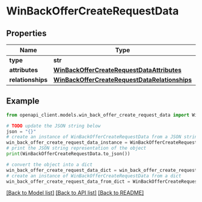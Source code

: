 # WinBackOfferCreateRequestData


## Properties

Name | Type | Description | Notes
------------ | ------------- | ------------- | -------------
**type** | **str** |  | 
**attributes** | [**WinBackOfferCreateRequestDataAttributes**](WinBackOfferCreateRequestDataAttributes.md) |  | 
**relationships** | [**WinBackOfferCreateRequestDataRelationships**](WinBackOfferCreateRequestDataRelationships.md) |  | 

## Example

```python
from openapi_client.models.win_back_offer_create_request_data import WinBackOfferCreateRequestData

# TODO update the JSON string below
json = "{}"
# create an instance of WinBackOfferCreateRequestData from a JSON string
win_back_offer_create_request_data_instance = WinBackOfferCreateRequestData.from_json(json)
# print the JSON string representation of the object
print(WinBackOfferCreateRequestData.to_json())

# convert the object into a dict
win_back_offer_create_request_data_dict = win_back_offer_create_request_data_instance.to_dict()
# create an instance of WinBackOfferCreateRequestData from a dict
win_back_offer_create_request_data_from_dict = WinBackOfferCreateRequestData.from_dict(win_back_offer_create_request_data_dict)
```
[[Back to Model list]](../README.md#documentation-for-models) [[Back to API list]](../README.md#documentation-for-api-endpoints) [[Back to README]](../README.md)


